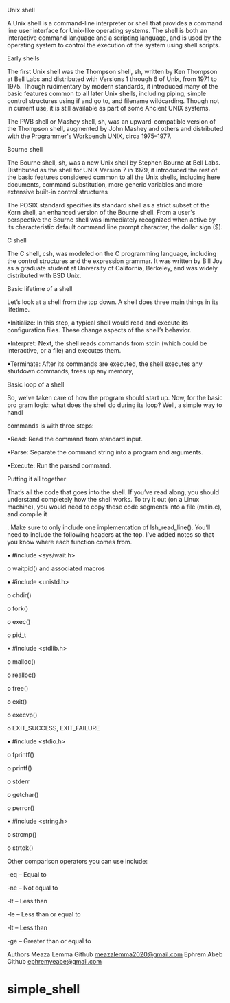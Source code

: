 Unix shell

A Unix shell is a command-line interpreter or shell that provides a command line user interface for Unix-like operating systems. The shell is both an interactive command language and a scripting language, and is used by the operating system to control the execution of the system using shell scripts. 

Early shells

The first Unix shell was the Thompson shell, sh, written by Ken Thompson at Bell Labs and distributed with Versions 1 through 6 of Unix, from 1971 to 1975. Though rudimentary by modern standards, it introduced many of the basic features common to all later Unix shells, including piping, simple control structures using if and go to, and filename wildcarding. Though not in current use, it is still available as part of some Ancient UNIX systems.

The PWB shell or Mashey shell, sh, was an upward-compatible version of the Thompson shell, augmented by John Mashey and others and distributed with the Programmer's Workbench UNIX, circa 1975–1977. 

Bourne shell

The Bourne shell, sh, was a new Unix shell by Stephen Bourne at Bell Labs. Distributed as the shell for UNIX Version 7 in 1979, it introduced the rest of the basic features considered common to all the Unix shells, including here documents, command substitution, more generic variables and more extensive built-in control structures

The POSIX standard specifies its standard shell as a strict subset of the Korn shell, an enhanced version of the Bourne shell. From a user's perspective the Bourne shell was immediately recognized when active by its characteristic default command line prompt character, the dollar sign ($).

C shell

The C shell, csh, was modeled on the C programming language, including the control structures and the expression grammar. It was written by Bill Joy as a graduate student at University of California, Berkeley, and was widely distributed with BSD Unix. 



Basic lifetime of a shell

Let’s look at a shell from the top down. A shell does three main things in its lifetime.

•Initialize: In this step, a typical shell would read and execute its configuration files. These change aspects of the shell’s behavior.

•Interpret: Next, the shell reads commands from stdin (which could be interactive, or a file) and executes them.

•Terminate: After its commands are executed, the shell executes any shutdown commands, frees up any memory, 

Basic loop of a shell

So, we’ve taken care of how the program should start up. Now, for the basic pro
gram logic: what does the shell do during its loop? Well, a simple way to handl

commands is with three steps:

•Read: Read the command from standard input.

•Parse: Separate the command string into a program and arguments.

•Execute: Run the parsed command.

Putting it all together

That’s all the code that goes into the shell. If you’ve read along, you should understand completely how the shell works. To try it out (on a Linux machine), you would need to copy these code segments into a file (main.c), and compile it

. Make sure to only include one implementation of lsh_read_line(). You’ll need to include the following headers at the top. I’ve added notes so that you know
where each function comes from.

•	#include <sys/wait.h>

o	waitpid() and associated macros

•	#include <unistd.h>

o	chdir()

o	fork()

o	exec()

o	pid_t

•	#include <stdlib.h>

o	malloc()

o	realloc()

o	free()

o	exit()

o	execvp()

o	EXIT_SUCCESS, EXIT_FAILURE

•	#include <stdio.h>

o	fprintf()

o	printf()

o	stderr

o	getchar()

o	perror()

•	#include <string.h>

o	strcmp()

o	strtok()


Other comparison operators you can use include:

-eq – Equal to

-ne – Not equal to

-lt – Less than

-le – Less than or equal to

-lt – Less than

-ge – Greater than or equal to

Authors
Meaza Lemma	Github	meazalemma2020@gmail.com
Ephrem Abeb 	Github	ephremyeabe@gmail.com
# simple_shell

